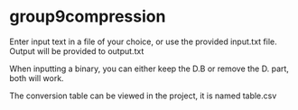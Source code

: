 # group9compression
Enter input text in a file of your choice, or use the provided input.txt file.
Output will be provided to output.txt

When inputting a binary, you can either keep the D.B or remove the D. part, both will work.

The conversion table can be viewed in the project, it is named table.csv